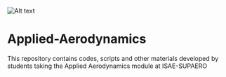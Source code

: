 ![Alt text](https://upload.wikimedia.org/wikipedia/commons/3/3d/ISAE_SUPAERO_72_cmjn.png)
# Applied-Aerodynamics
This repository contains codes, scripts and other materials developed by students taking the Applied Aerodynamics module at ISAE-SUPAERO  
